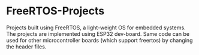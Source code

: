 # FreeRTOS-Projects
Projects built using FreeRTOS, a light-weight OS for embedded systems.
The projects are implemented using ESP32 dev-board.
Same code can be used for other microcontroller boards (which support freertos) by changing the header files.
